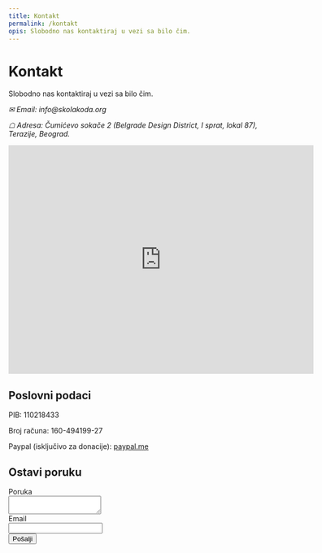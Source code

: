 ```yaml
---
title: Kontakt
permalink: /kontakt
opis: Slobodno nas kontaktiraj u vezi sa bilo čim.
---
```


# Kontakt

Slobodno nas kontaktiraj u vezi sa bilo čim.

<address>
  <p><span class="">✉</span> Email: info&#x40;skolakoda.org</p>

  <p><span class="">☖</span> Adresa: Čumićevo sokače 2 (<i>Belgrade Design District</i>, I sprat, lokal 87), Terazije, Beograd.</p>

  <!-- p><span class="">✆</span> Telefon: <a href="tel:+381659777253">065/9777-253</a></p -->
</address>

<iframe src="https://www.google.com/maps/embed?pb=!1m18!1m12!1m3!1d5660.624866112643!2d20.457315554923085!3d44.81519928809923!2m3!1f0!2f0!3f0!3m2!1i1024!2i768!4f13.1!3m3!1m2!1s0x0%3A0x2616eb09b1da1c23!2s%C5%A0kola+koda!5e0!3m2!1sen!2srs!4v1553377921234" width="600" height="450" frameborder="0" style="border:0" allowfullscreen></iframe>

## Poslovni podaci

PIB: 110218433

Broj računa: 160-494199-27

Paypal (isključivo za donacije): <a href="https://www.paypal.me/skolakoda/10">paypal.me</a>

## Ostavi poruku

<form action="https://formspree.io/mudroljub@gmail.com" method="POST">
  <label for="poruka">Poruka</label><br>
  <textarea name="poruka" id="poruka" required></textarea><br>
  <label for="email">Email</label><br>
  <input type="email" name="email" id="email" required><br>
  <button class="full" type="submit">Pošalji</button>
</form>
